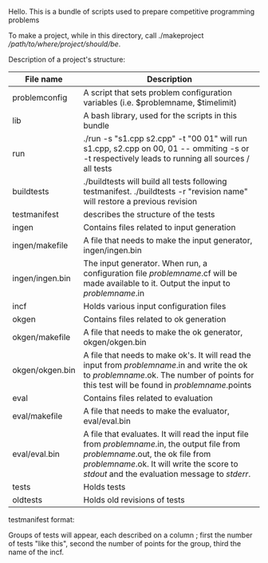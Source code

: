 Hello.
This is a bundle of scripts used to prepare competitive programming problems

To make a project, while in this directory, call ./makeproject */path/to/where/project/should/be*.

Description of a project's structure:

File name | Description
--------- | -----------
problemconfig | A script that sets problem configuration variables (i.e. $problemname, $timelimit)
lib | A bash library, used for the scripts in this bundle
run | ./run -s "s1.cpp s2.cpp" -t "00 01" will run s1.cpp, s2.cpp on 00, 01 -- ommiting -s or -t respectively leads to running all sources / all tests
buildtests | ./buildtests will build all tests following testmanifest. ./buildtests -r "revision name" will restore a previous revision
testmanifest | describes the structure of the tests
ingen | Contains files related to input generation
ingen/makefile | A file that needs to make the input generator, ingen/ingen.bin
ingen/ingen.bin | The input generator. When run, a configuration file *problemname*.cf will be made available to it. Output the input to *problemname*.in
incf | Holds various input configuration files
okgen | Contains files related to ok generation
okgen/makefile | A file that needs to make the ok generator, okgen/okgen.bin
okgen/okgen.bin | A file that needs to make ok's. It will read the input from *problemname*.in and write the ok to *problemname*.ok. The number of points for this test will be found in *problemname*.points
eval | Contains files related to evaluation
eval/makefile | A file that needs to make the evaluator, eval/eval.bin
eval/eval.bin | A file that evaluates. It will read the input file from *problemname*.in, the output file from *problemname*.out, the ok file from *problemname*.ok. It will write the score to *stdout* and the evaluation message to *stderr*.
tests | Holds tests
oldtests | Holds old revisions of tests

testmanifest format:

Groups of tests will appear, each described on a column ; first the number of tests "like this", second the number of points for the group, third the name of the incf.
